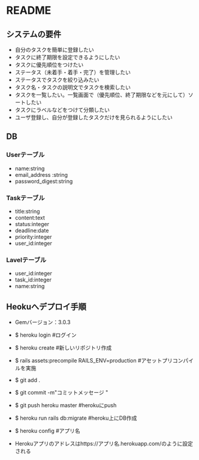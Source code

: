# README

## システムの要件

- 自分のタスクを簡単に登録したい
- タスクに終了期限を設定できるようにしたい
- タスクに優先順位をつけたい
- ステータス（未着手・着手・完了）を管理したい
- ステータスでタスクを絞り込みたい
- タスク名・タスクの説明文でタスクを検索したい
- タスクを一覧したい。一覧画面で（優先順位、終了期限などを元にして）ソートしたい
- タスクにラベルなどをつけて分類したい
- ユーザ登録し、自分が登録したタスクだけを見られるようにしたい

## DB

### Userテーブル

- name:string
- email_address  :string
- password_digest:string

### Taskテーブル

- title:string
- content:text
- status:integer
- deadline:date
- priority:integer
- user_id:integer

### Lavelテーブル

- user_id:integer
- task_id:integer
- name:string

## Heokuへデプロイ手順

- Gemバージョン：3.0.3

- $ heroku login #ログイン
- $ heroku create #新しいリポジトリ作成
- $ rails assets:precompile RAILS_ENV=production #アセットプリコンパイルを実施
- $ git add .
- $ git commit -m"コミットメッセージ "
- $ git push heroku master #herokuにpush
- $ heroku run rails db:migrate #heroku上にDB作成
- $ heroku config #アプリ名
- Herokuアプリのアドレスはhttps://アプリ名.herokuapp.com/のように設定される
